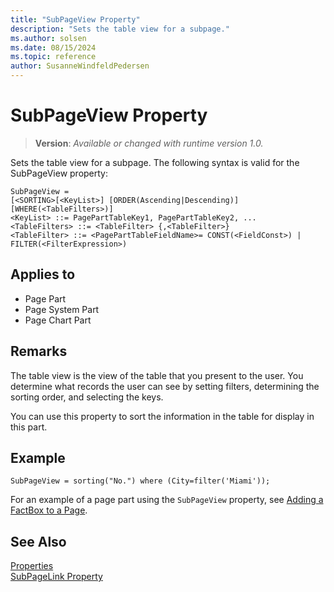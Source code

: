 ```yaml
---
title: "SubPageView Property"
description: "Sets the table view for a subpage."
ms.author: solsen
ms.date: 08/15/2024
ms.topic: reference
author: SusanneWindfeldPedersen
---
```

[//]: # (START>DO_NOT_EDIT)
[//]: # (IMPORTANT:Do not edit any of the content between here and the END>DO_NOT_EDIT.)
[//]: # (Any modifications should be made in the .xml files in the ModernDev repo.)
# SubPageView Property
> **Version**: _Available or changed with runtime version 1.0._

Sets the table view for a subpage.
The following syntax is valid for the SubPageView property:

```
SubPageView =
[<SORTING>[<KeyList>] [ORDER(Ascending|Descending)] [WHERE(<TableFilters>)]
<KeyList> ::= PagePartTableKey1, PagePartTableKey2, ...
<TableFilters> ::= <TableFilter> {,<TableFilter>}
<TableFilter> ::= <PagePartTableFieldName>= CONST(<FieldConst>) | FILTER(<FilterExpression>)
```


## Applies to
-   Page Part
-   Page System Part
-   Page Chart Part

[//]: # (IMPORTANT: END>DO_NOT_EDIT)


## Remarks  

The table view is the view of the table that you present to the user. You determine what records the user can see by setting filters, determining the sorting order, and selecting the keys.  
  
You can use this property to sort the information in the table for display in this part.


## Example

```AL
SubPageView = sorting("No.") where (City=filter('Miami'));
```

For an example of a page part using the `SubPageView` property, see [Adding a FactBox to a Page](../devenv-adding-a-factbox-to-page.md).

## See Also 
 
[Properties](devenv-properties.md)  
[SubPageLink Property](devenv-subpagelink-property.md)  
 